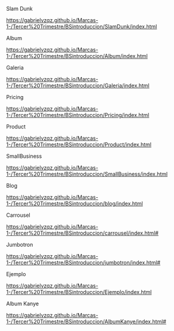 Slam Dunk

https://gabrielvzqz.github.io/Marcas-1-/Tercer%20Trimestre/BSintroduccion/SlamDunk/index.html

Album

https://gabrielvzqz.github.io/Marcas-1-/Tercer%20Trimestre/BSintroduccion/Album/index.html

Galeria

https://gabrielvzqz.github.io/Marcas-1-/Tercer%20Trimestre/BSintroduccion/Galeria/index.html

Pricing

https://gabrielvzqz.github.io/Marcas-1-/Tercer%20Trimestre/BSintroduccion/Pricing/index.html

Product

https://gabrielvzqz.github.io/Marcas-1-/Tercer%20Trimestre/BSintroduccion/Product/index.html

SmallBusiness

https://gabrielvzqz.github.io/Marcas-1-/Tercer%20Trimestre/BSintroduccion/SmallBusiness/index.html

Blog

https://gabrielvzqz.github.io/Marcas-1-/Tercer%20Trimestre/BSintroduccion/blog/index.html

Carrousel

https://gabrielvzqz.github.io/Marcas-1-/Tercer%20Trimestre/BSintroduccion/carrousel/index.html#

Jumbotron

https://gabrielvzqz.github.io/Marcas-1-/Tercer%20Trimestre/BSintroduccion/jumbotron/index.html#

Ejemplo

https://gabrielvzqz.github.io/Marcas-1-/Tercer%20Trimestre/BSintroduccion/Ejemplo/index.html

Album Kanye

https://gabrielvzqz.github.io/Marcas-1-/Tercer%20Trimestre/BSintroduccion/AlbumKanye/index.html#

